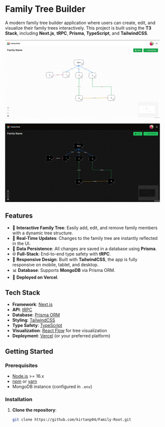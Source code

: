 # **Family Tree Builder**

A modern family tree builder application where users can create, edit, and visualize their family trees interactively. This project is built using the **T3 Stack**, including **Next.js**, **tRPC**, **Prisma**, **TypeScript**, and **TailwindCSS**.

![Family Tree Builder Preview](./public/Family-root-1.png)

![Family Tree Builder Preview](./public/Family-root-dark.png)

## **Features**

- 🧬 **Interactive Family Tree**: Easily add, edit, and remove family members with a dynamic tree structure.
- 🔄 **Real-Time Updates**: Changes to the family tree are instantly reflected in the UI.
- 🔐 **Data Persistence**: All changes are saved in a database using **Prisma**.
- 🌐 **Full-Stack**: End-to-end type safety with **tRPC**.
- 🎨 **Responsive Design**: Built with **TailwindCSS**, the app is fully responsive on mobile, tablet, and desktop.
- 📊 **Database**: Supports **MongoDB** via Prisma ORM.
- 🚀 **Deployed on Vercel**.

## **Tech Stack**

- **Framework**: [Next.js](https://nextjs.org/)
- **API**: [tRPC](https://trpc.io/)
- **Database**: [Prisma ORM](https://www.prisma.io/)
- **Styling**: [TailwindCSS](https://tailwindcss.com/)
- **Type Safety**: [TypeScript](https://www.typescriptlang.org/)
- **Visualization**: [React Flow](https://reactflow.dev/) for tree visualization
- **Deployment**: [Vercel](https://vercel.com/) (or your preferred platform)

## **Getting Started**

### Prerequisites

- [Node.js](https://nodejs.org/) >= 16.x
- [npm](https://npmjs.com/) or [yarn](https://yarnpkg.com/)
- MongoDB instance (configured in `.env`)

### Installation

1. **Clone the repository**:

   ```bash
   git clone https://github.com/kirtanp04/Family-Root.git

   ```
